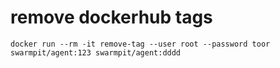 # remove dockerhub tags

```
docker run --rm -it remove-tag --user root --password toor swarmpit/agent:123 swarmpit/agent:dddd
```
